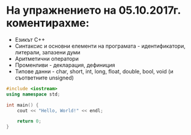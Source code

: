 # На упражнението на 05.10.2017г. коментирахме:

* Езикът C++
* Синтаксис и основни елементи на програмата - идентификатори, литерали, запазени думи
* Аритметични оператори
* Променливи - декларация, дефиниция
* Типове данни - char, short, int, long, float, double, bool, void (и съответните unsigned)

```C++
#include <iostream>
using namespace std;

int main() {
    cout << "Hello, World!" << endl;

    return 0;
}
```
